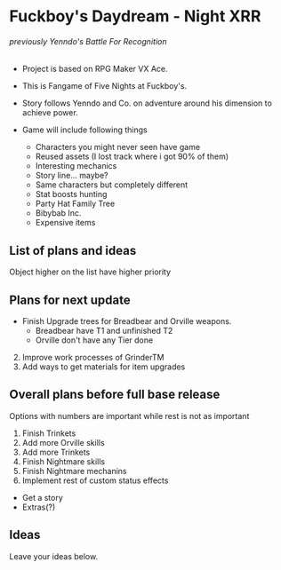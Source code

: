 # Fuckboy's Daydream - Night XRR
###### previously Yenndo's Battle For Recognition
- Project is based on RPG Maker VX Ace.
- This is Fangame of Five Nights at Fuckboy's.
- Story follows Yenndo and Co. on adventure around his dimension to achieve power.
- Game will include following things

  - Characters you might never seen have game
  - Reused assets (I lost track where i got 90% of them)
  - Interesting mechanics
  - Story line... maybe?
  - Same characters but completely different
  - Stat boosts hunting
  - Party Hat Family Tree
  - Bibybab Inc.
  - Expensive items


## List of plans and ideas
Object higher on the list have higher priority

## Plans for next update
- Finish Upgrade trees for Breadbear and Orville weapons.
  - Breadbear have T1 and unfinished T2
  - Orville don't have any Tier done

2. Improve work processes of GrinderTM
3. Add ways to get materials for item upgrades

## Overall plans before full base release
Options with numbers are important while rest is not as important

1. Finish Trinkets
2. Add more Orville skills
3. Add more Trinkets
4. Finish Nightmare skills
5. Finish Nightmare mechanins
6. Implement rest of custom status effects
- Get a story
- Extras(?)

## Ideas
Leave your ideas below.
